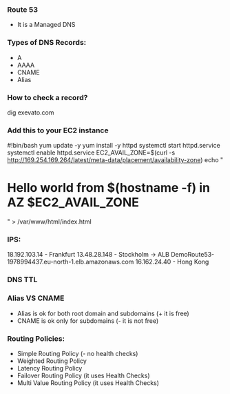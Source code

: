 ### Route 53 
- It is a Managed DNS 

### Types of DNS Records:
- A
- AAAA
- CNAME
- Alias

### How to check a record?
dig exevato.com

### Add this to your EC2 instance
#!bin/bash
yum update -y
yum install -y httpd
systemctl start httpd.service
systemctl enable httpd.service
EC2_AVAIL_ZONE=$(curl -s http://169.254.169.264/latest/meta-data/placement/availability-zone)
echo "<h1>Hello world from $(hostname -f) in AZ $EC2_AVAIL_ZONE </h1>" > /var/www/html/index.html


### IPS:
18.192.103.14 - Frankfurt
13.48.28.148 - Stockholm -> ALB DemoRoute53-1978994437.eu-north-1.elb.amazonaws.com
16.162.24.40 - Hong Kong


### DNS TTL



### Alias VS CNAME
- Alias is ok for both root domain and subdomains (+ it is free)
- CNAME is ok only for subdomains (- it is not free)



### Routing Policies:
- Simple Routing Policy (- no health checks)
- Weighted Routing Policy
- Latency Routing Policy
- Failover Routing Policy (it uses Health Checks)
- Multi Value Routing Policy (it uses Health Checks)

